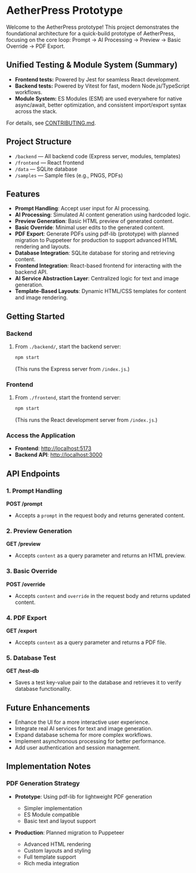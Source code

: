 # AetherPress Prototype

Welcome to the AetherPress prototype! This project demonstrates the foundational architecture for a quick-build prototype of AetherPress, focusing on the core loop: Prompt -> AI Processing -> Preview -> Basic Override -> PDF Export.

## Unified Testing & Module System (Summary)

- **Frontend tests:** Powered by Jest for seamless React development.
- **Backend tests:** Powered by Vitest for fast, modern Node.js/TypeScript workflows.
- **Module System:** ES Modules (ESM) are used everywhere for native async/await, better optimization, and consistent import/export syntax across the stack.

For details, see [CONTRIBUTING.md](CONTRIBUTING.md).

## Project Structure

- `/backend` — All backend code (Express server, modules, templates)
- `/frontend` — React frontend
- `/data` — SQLite database
- `/samples` — Sample files (e.g., PNGS, PDFs)

## Features

- **Prompt Handling**: Accept user input for AI processing.
- **AI Processing**: Simulated AI content generation using hardcoded logic.
- **Preview Generation**: Basic HTML preview of generated content.
- **Basic Override**: Minimal user edits to the generated content.
- **PDF Export**: Generate PDFs using pdf-lib (prototype) with planned migration to Puppeteer for production to support advanced HTML rendering and layouts.
- **Database Integration**: SQLite database for storing and retrieving content.
- **Frontend Integration**: React-based frontend for interacting with the backend API.
- **AI Service Abstraction Layer**: Centralized logic for text and image generation.
- **Template-Based Layouts**: Dynamic HTML/CSS templates for content and image rendering.

## Getting Started

### Backend

1. From `./backend/`, start the backend server:
   ```bash
   npm start
   ```
   (This runs the Express server from `/index.js`.)

### Frontend

1. From `./frontend`, start the frontend server:
   ```bash
   npm start
   ```
   (This runs the React development server from `/index.js`.)

### Access the Application

- **Frontend**: [http://localhost:5173](http://localhost:5173)
- **Backend API**: [http://localhost:3000](http://localhost:3000)

## API Endpoints

### 1. Prompt Handling

**POST /prompt**

- Accepts a `prompt` in the request body and returns generated content.

### 2. Preview Generation

**GET /preview**

- Accepts `content` as a query parameter and returns an HTML preview.

### 3. Basic Override

**POST /override**

- Accepts `content` and `override` in the request body and returns updated content.

### 4. PDF Export

**GET /export**

- Accepts `content` as a query parameter and returns a PDF file.

### 5. Database Test

**GET /test-db**

- Saves a test key-value pair to the database and retrieves it to verify database functionality.

## Future Enhancements

- Enhance the UI for a more interactive user experience.
- Integrate real AI services for text and image generation.
- Expand database schema for more complex workflows.
- Implement asynchronous processing for better performance.
- Add user authentication and session management.

## Implementation Notes

### PDF Generation Strategy

- **Prototype**: Using pdf-lib for lightweight PDF generation
  - Simpler implementation
  - ES Module compatible
  - Basic text and layout support
  
- **Production**: Planned migration to Puppeteer
  - Advanced HTML rendering
  - Custom layouts and styling
  - Full template support
  - Rich media integration
